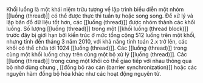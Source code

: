 Khối luồng là một khái niệm trừu tượng về lập trình biểu diễn một nhóm [[luồng (thread)]] có thể được thực thi tuần tự hoặc song song. Để xử lý và lập bản đồ dữ liệu tốt hơn, các [[luồng (thread)]] được nhóm thành các khối luồng. Số lượng [[luồng (thread)]] trong một [[khối luồng (thread block)]] trước đây bị giới hạn bởi kiến ​​trúc ở mức tổng cộng 512 luồng trên một khối, nhưng tính đến tháng 3 năm 2010, với khả năng tính toán 2.x trở lên, các khối có thể chứa tới 1024 [[luồng (thread)]]. Các [[luồng (thread)]] trong cùng một khối luồng chạy trên cùng một bộ xử lý [[luồng (thread)]].  Các [[luồng (thread)]] trong cùng một khối có thể giao tiếp với nhau thông qua bộ nhớ dùng chung , [[đồng bộ rào cản (barrier synchronization)]] hoặc các nguyên hàm đồng bộ hóa khác như các hoạt động nguyên tử.
